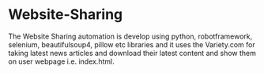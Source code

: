 # Website-Sharing
The Website Sharing automation is develop using python, robotframework, selenium, beautifulsoup4, pillow etc libraries and         it uses the Variety.com for taking latest news articles and download their latest content and show them on user webpage i.e.         index.html.
